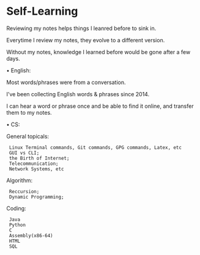 # Self-Learning

Reviewing my notes helps things I leanred before to sink in. 

Everytime I review my notes, they evolve to a different version.

Without my notes, knowledge I learned before would be gone after a few days.


• English:

  Most words/phrases were from a conversation.
  
  I've been collecting English words & phrases since 2014.
  
  I can hear a word or phrase once and be able to find it online, and transfer them to my notes.

• CS:

  General topicals: 
  
     Linux Terminal commands, Git commands, GPG commands, Latex, etc
     GUI vs CLI; 
     the Birth of Internet; 
     Telecommunication; 
     Network Systems, etc
  
  Algorithm: 
  
     Reccursion; 
     Dynamic Programming;
  
  Coding:

     Java
     Python
     C
     Assembly(x86-64)
     HTML
     SQL




  
